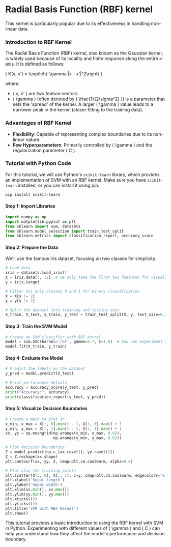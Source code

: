 # Radial Basis Function (RBF) kernel 

This kernel is particularly popular due to its effectiveness in handling non-linear data.

### Introduction to RBF Kernel

The Radial Basis Function (RBF) kernel, also known as the Gaussian kernel, is widely used because of its locality and finite response along the entire x-axis. It is defined as follows:

\[ K(x, x') = \exp\left(-\gamma \|x - x'\|^2\right) \]

where:
- \( x, x' \) are two feature vectors.
- \( \gamma \) (often denoted by \( \frac{1}{2\sigma^2} \)) is a parameter that sets the 'spread' of the kernel. A larger \( \gamma \) value leads to a narrower peak in the kernel (closer fitting to the training data).

### Advantages of RBF Kernel

- **Flexibility**: Capable of representing complex boundaries due to its non-linear nature.
- **Few Hyperparameters**: Primarily controlled by \( \gamma \) and the regularization parameter \( C \).

### Tutorial with Python Code

For this tutorial, we will use Python's `scikit-learn` library, which provides an implementation of SVM with an RBF kernel. Make sure you have `scikit-learn` installed, or you can install it using pip:

```bash
pip install scikit-learn
```

#### Step 1: Import Libraries

```python
import numpy as np
import matplotlib.pyplot as plt
from sklearn import svm, datasets
from sklearn.model_selection import train_test_split
from sklearn.metrics import classification_report, accuracy_score
```

#### Step 2: Prepare the Data

We'll use the famous Iris dataset, focusing on two classes for simplicity.

```python
# Load data
iris = datasets.load_iris()
X = iris.data[:, :2]  # we only take the first two features for visualization
y = iris.target

# Filter out only classes 0 and 1 for binary classification
X = X[y != 2]
y = y[y != 2]

# Split the dataset into training and testing sets
X_train, X_test, y_train, y_test = train_test_split(X, y, test_size=0.3, random_state=42)
```

#### Step 3: Train the SVM Model

```python
# Create an SVM classifier with RBF kernel
model = svm.SVC(kernel='rbf', gamma=0.7, C=1.0)  # You can experiment with different gamma values
model.fit(X_train, y_train)
```

#### Step 4: Evaluate the Model

```python
# Predict the labels on the dataset
y_pred = model.predict(X_test)

# Print performance details
accuracy = accuracy_score(y_test, y_pred)
print("Accuracy:", accuracy)
print(classification_report(y_test, y_pred))
```

#### Step 5: Visualize Decision Boundaries

```python
# Create a mesh to plot in
x_min, x_max = X[:, 0].min() - 1, X[:, 0].max() + 1
y_min, y_max = X[:, 1].min() - 1, X[:, 1].max() + 1
xx, yy = np.meshgrid(np.arange(x_min, x_max, 0.02),
                     np.arange(y_min, y_max, 0.02))

# Plot decision boundaries
Z = model.predict(np.c_[xx.ravel(), yy.ravel()])
Z = Z.reshape(xx.shape)
plt.contourf(xx, yy, Z, cmap=plt.cm.coolwarm, alpha=0.8)

# Plot also the training points
plt.scatter(X[:, 0], X[:, 1], c=y, cmap=plt.cm.coolwarm, edgecolors='k')
plt.xlabel('Sepal length')
plt.ylabel('Sepal width')
plt.xlim(xx.min(), xx.max())
plt.ylim(yy.min(), yy.max())
plt.xticks(())
plt.yticks(())
plt.title('SVM with RBF Kernel')
plt.show()
```

This tutorial provides a basic introduction to using the RBF kernel with SVM in Python. Experimenting with different values of \( \gamma \) and \( C \) can help you understand how they affect the model's performance and decision boundary.